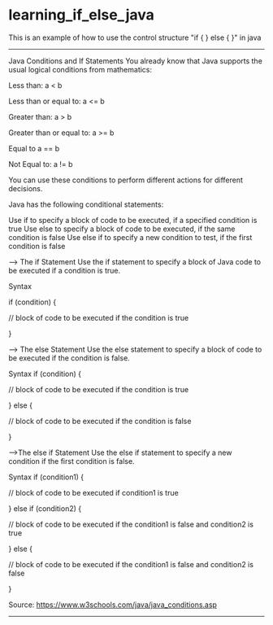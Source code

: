 # learning_if_else_java
This is an example of how to use the control structure "if { } else { }" in java 

--------------------------------------------------------------------------------------------------------------------------------------------------------------------------------
Java Conditions and If Statements
You already know that Java supports the usual logical conditions from mathematics:

Less than: a < b

Less than or equal to: a <= b

Greater than: a > b

Greater than or equal to: a >= b

Equal to a == b

Not Equal to: a != b


You can use these conditions to perform different actions for different decisions.


Java has the following conditional statements:

Use if to specify a block of code to be executed, if a specified condition is true
Use else to specify a block of code to be executed, if the same condition is false
Use else if to specify a new condition to test, if the first condition is false


--> The if Statement
Use the if statement to specify a block of Java code to be executed if a condition is true.

Syntax

if (condition) {

  // block of code to be executed if the condition is true
  
}




--> The else Statement
Use the else statement to specify a block of code to be executed if the condition is false.

Syntax
if (condition) {

  // block of code to be executed if the condition is true
  
} else {

  // block of code to be executed if the condition is false
  
}




-->The else if Statement
Use the else if statement to specify a new condition if the first condition is false.

Syntax
if (condition1) {

  // block of code to be executed if condition1 is true
  
} else if (condition2) {

  // block of code to be executed if the condition1 is false and condition2 is true
  
} else {

  // block of code to be executed if the condition1 is false and condition2 is false
  
}


Source: https://www.w3schools.com/java/java_conditions.asp

--------------------------------------------------------------------------------------------------------------------------------------------------------------------------------
